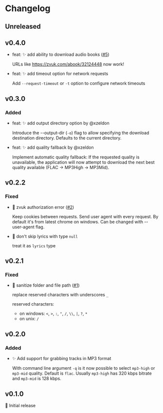 # Changelog

<!-- next-header -->

## Unreleased

## v0.4.0

- feat: ✨ add ability to download audio books ([#5](https://github.com/skarrok/zvuk-dl-rs/issues/5))

  URLs like https://zvuk.com/abook/32124448 now work!

- feat: ✨ add timeout option for network requests

  Add `--request-timeout` or `-t` option to configure network timeouts

## v0.3.0

### Added

- feat: ✨ add output directory option by @xzeldon

  Introduce the --output-dir (`-o`) flag to allow specifying the
  download destination directory. Defaults to the current directory.

- feat: ✨ add quality fallback by @xzeldon

  Implement automatic quality fallback: If the requested quality is
  unavailable, the application will now attempt to download the next
  best quality available (FLAC -> MP3High -> MP3Mid).

## v0.2.2

### Fixed

- 🐛 zvuk authorization error ([#2](https://github.com/skarrok/zvuk-dl-rs/issues/2))

    Keep cookies between requests.
    Send user agent with every request. By default it's from latest chrome
    on windows. Can be changed with --user-agent flag.

- 🐛 don't skip lyrics with type `null`

  treat it as `lyrics` type

## v0.2.1

### Fixed

- 🐛 sanitize folder and file path ([#1](https://github.com/skarrok/zvuk-dl-rs/issues/1))

  replace reserved characters with underscores `_`

  reserved characters:
  - on windows: `<`, `>`, `:`, `"`, `/`, `\\`, `|`, `?`, `*`
  - on unix: `/`

## v0.2.0

### Added

- ✨ Add support for grabbing tracks in MP3 format

  With command line argument `-q` is it now possible to select `mp3-high`
  or `mp3-mid` quality.
  Default is `flac`. Usually `mp3-high` has 320 kbps bitrate and `mp3-mid`
  is 128 kbps.

## v0.1.0

🎉 Initial release
